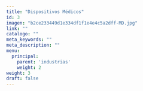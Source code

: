 ```yaml
---
title: "Dispositivos Médicos"
id: 3
imagen: "b2ce233449d1e334df1f1e4e4c5a2dff-MD.jpg"
link: ""
catalogo: ""
meta_keywords: ""
meta_description: ""
menu:
  principal:
    parent: 'industrias'
    weight: 2
weight: 3
draft: false
---
```

